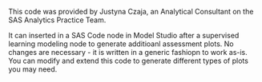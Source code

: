 This code was provided by Justyna Czaja, an Analytical Consultant on the SAS Analytics Practice Team. 

It can inserted in a SAS Code node in Model Studio after a supervised learning modeling node to generate additioanl assessment plots. No changes are necessary - it is written in a generic fashiopn to work as-is. You can modify and extend this code to generate different types of plots you may need.
